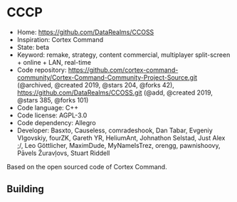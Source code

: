 # CCCP

- Home: https://github.com/DataRealms/CCOSS
- Inspiration: Cortex Command
- State: beta
- Keyword: remake, strategy, content commercial, multiplayer split-screen + online + LAN, real-time
- Code repository: https://github.com/cortex-command-community/Cortex-Command-Community-Project-Source.git (@archived, @created 2019, @stars 204, @forks 42), https://github.com/DataRealms/CCOSS.git (@add, @created 2019, @stars 385, @forks 101)
- Code language: C++
- Code license: AGPL-3.0
- Code dependency: Allegro
- Developer: Basxto, Causeless, comradeshook, Dan Tabar, Evgeniy VIgovskiy, fourZK, Gareth YR, HeliumAnt, Johnathon Selstad, Just Alex ;/, Leo Göttlicher, MaximDude, MyNameIsTrez, orengg, pawnishoovy, Pāvels Žuravļovs, Stuart Riddell

Based on the open sourced code of Cortex Command.

## Building
